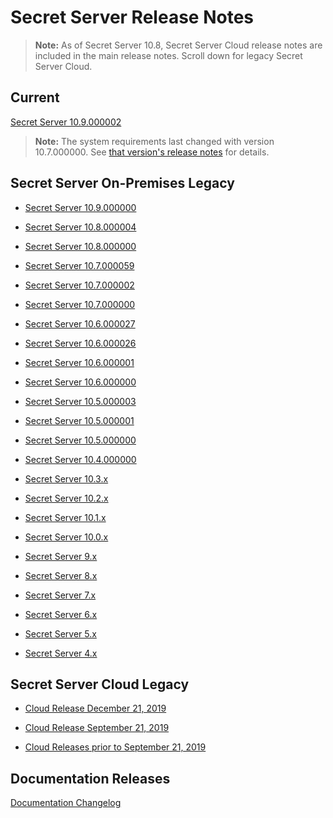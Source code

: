 [title]: # (Secret Server Release Notes)
[tags]: # (Release Notes)
[priority]: # (2000)

# Secret Server Release Notes

> **Note:** As of Secret Server 10.8, Secret Server Cloud release notes are included in the main release notes. Scroll down for legacy Secret Server Cloud.

## Current

[Secret Server 10.9.000002](ss-rn-10-9-000002.md)

>**Note:** The system requirements last changed with version 10.7.000000. See [that version's release notes](./ss-rn-10-7-000000.md) for details.

## Secret Server On-Premises Legacy

- [Secret Server 10.9.000000](ss-rn-10-9-000000.md)

- [Secret Server 10.8.000004](ss-rn-10-8-000004.md)

- [Secret Server 10.8.000000](ss-rn-10-8-000000.md)

- [Secret Server 10.7.000059](ss-rn-10-7-000059.md)

- [Secret Server 10.7.000002](ss-rn-10-7-000002.md)

- [Secret Server 10.7.000000](ss-rn-10-7-000000.md)

- [Secret Server 10.6.000027](ss-rn-10-6-000027.md)

- [Secret Server 10.6.000026](ss-rn-10-6-000026.md)

- [Secret Server 10.6.000001](ss-rn-10-6-000001.md)

- [Secret Server 10.6.000000](ss-rn-10-6-000000.md)

- [Secret Server 10.5.000003](ss-rn-10-5-000003.md)

- [Secret Server 10.5.000001](ss-rn-10-5-000001.md)

- [Secret Server 10.5.000000](ss-rn-10-5-000000.md)

- [Secret Server 10.4.000000](ss-rn-10-4-000000.md)

- [Secret Server 10.3.x](ss-rn-10-3-x.md)

- [Secret Server 10.2.x](ss-rn-10-2-x.md)

- [Secret Server 10.1.x](ss-rn-10-1-x.md)

- [Secret Server 10.0.x](ss-rn-10-0-x.md)

- [Secret Server 9.x](ss-rn-9-x.md)

- [Secret Server 8.x](ss-rn-8-x.md)

- [Secret Server 7.x](ss-rn-7-x.md)

- [Secret Server 6.x](ss-rn-6-x.md)

- [Secret Server 5.x](ss-rn-5-x.md)

- [Secret Server 4.x](ss-rn-4-x.md)

## Secret Server Cloud Legacy

- [Cloud Release December 21, 2019](ssc-rn-2019-12-21.md)

- [Cloud Release September 21, 2019](ssc-rn-2019-09-21.md)

- [Cloud Releases prior to September 21, 2019](ssc-rn-legacy.md)

## Documentation Releases

[Documentation Changelog](./changelog.md)